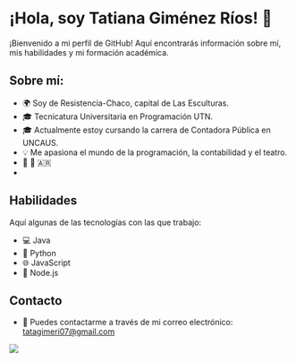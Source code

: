 # ¡Hola, soy Tatiana Giménez Ríos! 👋

¡Bienvenido a mi perfil de GitHub! Aquí encontrarás información sobre mí, mis habilidades y mi formación académica.

## Sobre mí: 

- 🌍 Soy de Resistencia-Chaco, capital de Las Esculturas.
- 🎓 Tecnicatura Universitaria en Programación UTN.
- 🎓 Actualmente estoy cursando la carrera de Contadora Pública en UNCAUS.
- 💡 Me apasiona el mundo de la programación, la contabilidad y el teatro.
- 💟 💍 🇦🇷
- 


## Habilidades

Aquí algunas de las tecnologías con las que trabajo:

- 💻 Java
- 🐍 Python
- 🌐 JavaScript
- 🚀 Node.js

## Contacto

- 📧 Puedes contactarme a través de mi correo electrónico: tatagimeri07@gmail.com


![](https://user-images.githubusercontent.com/105942321/204950729-a2e0b19d-9133-4ded-a680-62f76d5248e7.gif)
  
